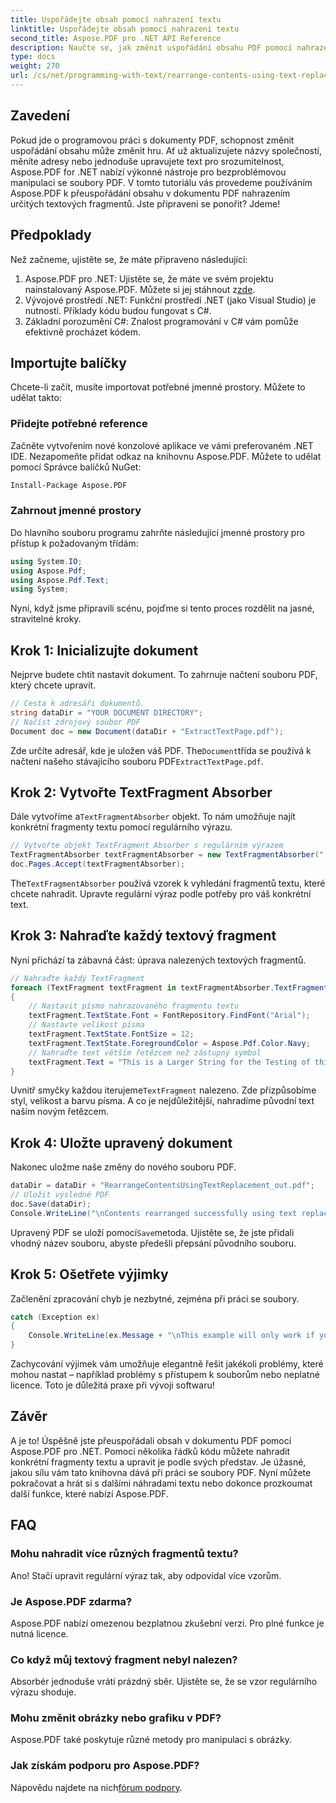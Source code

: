 ```yaml
---
title: Uspořádejte obsah pomocí nahrazení textu
linktitle: Uspořádejte obsah pomocí nahrazení textu
second_title: Aspose.PDF pro .NET API Reference
description: Naučte se, jak změnit uspořádání obsahu PDF pomocí nahrazení textu pomocí Aspose.PDF pro .NET. Výukový program krok za krokem, který zlepší vaše dovednosti v oblasti úpravy dokumentů.
type: docs
weight: 270
url: /cs/net/programming-with-text/rearrange-contents-using-text-replacement/
---
```

## Zavedení

Pokud jde o programovou práci s dokumenty PDF, schopnost změnit uspořádání obsahu může změnit hru. Ať už aktualizujete názvy společností, měníte adresy nebo jednoduše upravujete text pro srozumitelnost, Aspose.PDF for .NET nabízí výkonné nástroje pro bezproblémovou manipulaci se soubory PDF. V tomto tutoriálu vás provedeme používáním Aspose.PDF k přeuspořádání obsahu v dokumentu PDF nahrazením určitých textových fragmentů. Jste připraveni se ponořit? Jdeme!

## Předpoklady

Než začneme, ujistěte se, že máte připraveno následující:

1.  Aspose.PDF pro .NET: Ujistěte se, že máte ve svém projektu nainstalovaný Aspose.PDF. Můžete si jej stáhnout z[zde](https://releases.aspose.com/pdf/net/).
2. Vývojové prostředí .NET: Funkční prostředí .NET (jako Visual Studio) je nutností. Příklady kódu budou fungovat s C#.
3. Základní porozumění C#: Znalost programování v C# vám pomůže efektivně procházet kódem.

## Importujte balíčky

Chcete-li začít, musíte importovat potřebné jmenné prostory. Můžete to udělat takto:

### Přidejte potřebné reference

Začněte vytvořením nové konzolové aplikace ve vámi preferovaném .NET IDE. Nezapomeňte přidat odkaz na knihovnu Aspose.PDF. Můžete to udělat pomocí Správce balíčků NuGet:

```sh
Install-Package Aspose.PDF
```

### Zahrnout jmenné prostory

Do hlavního souboru programu zahrňte následující jmenné prostory pro přístup k požadovaným třídám:

```csharp
using System.IO;
using Aspose.Pdf;
using Aspose.Pdf.Text;
using System;
```

Nyní, když jsme připravili scénu, pojďme si tento proces rozdělit na jasné, stravitelné kroky.

## Krok 1: Inicializujte dokument

Nejprve budete chtít nastavit dokument. To zahrnuje načtení souboru PDF, který chcete upravit.

```csharp
// Cesta k adresáři dokumentů.
string dataDir = "YOUR DOCUMENT DIRECTORY";
// Načíst zdrojový soubor PDF
Document doc = new Document(dataDir + "ExtractTextPage.pdf");
```
 Zde určíte adresář, kde je uložen váš PDF. The`Document`třída se používá k načtení našeho stávajícího souboru PDF`ExtractTextPage.pdf`.

## Krok 2: Vytvořte TextFragment Absorber

 Dále vytvoříme a`TextFragmentAbsorber` objekt. To nám umožňuje najít konkrétní fragmenty textu pomocí regulárního výrazu.

```csharp
// Vytvořte objekt TextFragment Absorber s regulárním výrazem
TextFragmentAbsorber textFragmentAbsorber = new TextFragmentAbsorber("[TextFragmentAbsorber,companyname,Textbox,50]");
doc.Pages.Accept(textFragmentAbsorber);
```
 The`TextFragmentAbsorber` používá vzorek k vyhledání fragmentů textu, které chcete nahradit. Upravte regulární výraz podle potřeby pro váš konkrétní text.

## Krok 3: Nahraďte každý textový fragment

Nyní přichází ta zábavná část: úprava nalezených textových fragmentů.

```csharp
// Nahraďte každý TextFragment
foreach (TextFragment textFragment in textFragmentAbsorber.TextFragments)
{
    // Nastavit písmo nahrazovaného fragmentu textu
    textFragment.TextState.Font = FontRepository.FindFont("Arial");
    // Nastavte velikost písma
    textFragment.TextState.FontSize = 12;
    textFragment.TextState.ForegroundColor = Aspose.Pdf.Color.Navy;
    // Nahraďte text větším řetězcem než zástupný symbol
    textFragment.Text = "This is a Larger String for the Testing of this issue";
}
```
 Uvnitř smyčky každou iterujeme`TextFragment` nalezeno. Zde přizpůsobíme styl, velikost a barvu písma. A co je nejdůležitější, nahradíme původní text naším novým řetězcem.

## Krok 4: Uložte upravený dokument

Nakonec uložme naše změny do nového souboru PDF.

```csharp
dataDir = dataDir + "RearrangeContentsUsingTextReplacement_out.pdf";
// Uložit výsledné PDF
doc.Save(dataDir);
Console.WriteLine("\nContents rearranged successfully using text replacement.\nFile saved at " + dataDir);
```
 Upravený PDF se uloží pomocí`Save`metoda. Ujistěte se, že jste přidali vhodný název souboru, abyste předešli přepsání původního souboru.

## Krok 5: Ošetřete výjimky

Začlenění zpracování chyb je nezbytné, zejména při práci se soubory.

```csharp
catch (Exception ex)
{
    Console.WriteLine(ex.Message + "\nThis example will only work if you apply a valid Aspose License. You can purchase a full license or get a 30-day temporary license from http://www.aspose.com/purchase/default.aspx.");
}
```
Zachycování výjimek vám umožňuje elegantně řešit jakékoli problémy, které mohou nastat – například problémy s přístupem k souborům nebo neplatné licence. Toto je důležitá praxe při vývoji softwaru!

## Závěr

A je to! Úspěšně jste přeuspořádali obsah v dokumentu PDF pomocí Aspose.PDF pro .NET. Pomocí několika řádků kódu můžete nahradit konkrétní fragmenty textu a upravit je podle svých představ. Je úžasné, jakou sílu vám tato knihovna dává při práci se soubory PDF. Nyní můžete pokračovat a hrát si s dalšími náhradami textu nebo dokonce prozkoumat další funkce, které nabízí Aspose.PDF.

## FAQ

### Mohu nahradit více různých fragmentů textu?
Ano! Stačí upravit regulární výraz tak, aby odpovídal více vzorům.

### Je Aspose.PDF zdarma?
Aspose.PDF nabízí omezenou bezplatnou zkušební verzi. Pro plné funkce je nutná licence.

### Co když můj textový fragment nebyl nalezen?
Absorbér jednoduše vrátí prázdný sběr. Ujistěte se, že se vzor regulárního výrazu shoduje.

### Mohu změnit obrázky nebo grafiku v PDF?
Aspose.PDF také poskytuje různé metody pro manipulaci s obrázky.

### Jak získám podporu pro Aspose.PDF?
 Nápovědu najdete na nich[fórum podpory](https://forum.aspose.com/c/pdf/10).